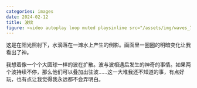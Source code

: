 ```yaml
---
categories: images
date: 2024-02-12
title: 波纹
figure: <video autoplay loop muted playsinline src="/assets/img/waves_720p.mp4"></video><script>document.querySelector('video').playbackRate = 0.3;</script>
---
```

这是在阳光照射下，水滴落在一滩水上产生的倒影。画面里一圈圈的明暗变化让我看出了神。

我想着像一个个大圆球一样的波在扩散。波与波相遇后发生的神奇的事情。如果两个波持续不停，那么他们可以叠加出驻波……这一大堆我还不知道的事，有点好玩，也有点让我觉得我永远都不会弄明白。